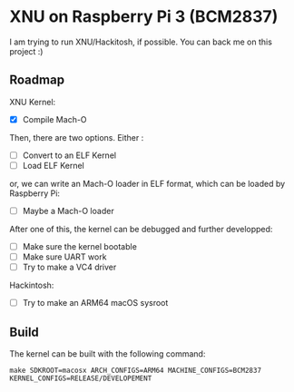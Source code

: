 # XNU on Raspberry Pi 3 (BCM2837)

I am trying to run XNU/Hackitosh, if possible. You can back me on this project :)

## Roadmap

XNU Kernel:

- [x] Compile Mach-O

Then, there are two options. Either :

- [ ] Convert to an ELF Kernel
- [ ] Load ELF Kernel

or, we can write an Mach-O loader in ELF format, which can be loaded by Raspberry Pi:

- [ ] Maybe a Mach-O loader

After one of this, the kernel can be debugged and further developped:

- [ ] Make sure the kernel bootable
- [ ] Make sure UART work
- [ ] Try to make a VC4 driver

Hackintosh:

- [ ] Try to make an ARM64 macOS sysroot

## Build

The kernel can be built with the following command:

```
make SDKROOT=macosx ARCH_CONFIGS=ARM64 MACHINE_CONFIGS=BCM2837 KERNEL_CONFIGS=RELEASE/DEVELOPEMENT
```
